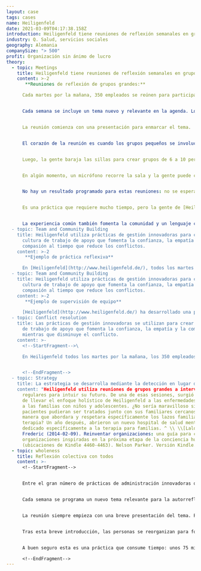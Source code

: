 ```yaml
---
layout: case
tags: cases
name: Heiligenfeld
date: 2021-03-09T04:17:38.158Z
introduction: Heiligenfeld tiene reuniones de reflexión semanales en grupos grandes.
industry: Q. Salud, servicios sociales
geography: Alemania
companySize: "> 500"
profit: Organización sin ánimo de lucro
theory:
  - topic: Meetings
    title: Heiligenfeld tiene reuniones de reflexión semanales en grupos grandes.
    content: >-2
       **Reuniones de reflexión de grupos grandes:** 

      Cada martes por la mañana, 350 empleados se reúnen para participar en una reflexión conjunta. (Algunos colegas deben quedarse con los pacientes).


      Cada semana se incluye un tema nuevo y relevante en la agenda. Los temas han incluido: \[resolución de conflictos] (../ resolución de conflictos /), cómo lidiar con el fracaso, \[valores] (../ cultura-y-valores /) y similares.


      La reunión comienza con una presentación para enmarcar el tema.


      El corazón de la reunión es cuando los grupos pequeños se involucran en la autorreflexión. Como, por ejemplo, el tema "lidiar con el fracaso": una breve presentación presenta formas de lidiar con elegancia con el fracaso: cómo se abren nuevas posibilidades cuando dejamos de juzgar nuestros fracasos, etc.


      Luego, la gente baraja las sillas para crear grupos de 6 a 10 personas. Reflexionan sobre el tema, guiados por un facilitador que eligen.


      En algún momento, un micrófono recorre la sala y la gente puede compartir lo que surgió en la discusión.


      No hay un resultado programado para estas reuniones: no se espera un producto final. Además del aprendizaje personal, surgen conocimientos colectivos. Luego, las iniciativas se llevan a cabo cuando la gente vuelve al trabajo.


      Es una práctica que requiere mucho tiempo, pero la gente de [Heiligenfeld](http://www.heiligenfeld.de/) dice que los beneficios superan con creces los costos. Estas reuniones son como un programa de capacitación sobre esteroides para toda la empresa.


      La experiencia común también fomenta la comunidad y un lenguaje común. Para las risas de aprobación en la sala, un empleado de Heiligenfeld una vez se puso de pie al final de una de esas reuniones y dijo: "Sabes, me gustaría poder tener más Heiligenfeld en casa.
  - topic: Team and Community Building
    title: Heiligenfeld utiliza prácticas de gestión innovadoras para crear una
      cultura de trabajo de apoyo que fomenta la confianza, la empatía y la
      compasión al tiempo que reduce los conflictos.
    content: >-2
       **Ejemplo de práctica reflexiva** 

      En [Heiligenfeld](http://www.heiligenfeld.de/), todos los martes por la mañana, 350 empleados se reúnen durante una hora y cuarto para participar en una reflexión conjunta. Cada semana, se incluye en la agenda un nuevo tema que es relevante en este momento y propicio para la autorreflexión. Reuniones recientes han reflexionado sobre temas tan diversos como la resolución de conflictos, el manejo del fracaso, los valores de la empresa, la comunicación interpersonal, la burocracia, las innovaciones de TI, la gestión de riesgos, la salud personal y la atención plena. La reunión siempre comienza con una breve presentación para enmarcar el tema, seguida de una autorreflexión en pequeños grupos. Cada grupo elige un facilitador que hace cumplir algunas reglas básicas para crear un espacio donde es seguro explorar, ser auténtico y vulnerable. En los confines del grupo pequeño, con la ayuda de la escucha de sus colegas, la gente se atreve a profundizar y obtener nuevos conocimientos sobre sí mismos y los demás. Los colegas están expuestos cada semana a un espacio protegido por reglas básicas que los invita a ser realmente ellos mismos. Aprenden a verse a la luz de su profunda humanidad, en la belleza de sus fortalezas y vulnerabilidad. La confianza, la empatía y la compasión que se acumulan en la reunión se expanden mucho más allá de los confines de la sala de reuniones. Estos sentimientos comienzan a impregnar a toda la organización.
  - topic: Team and Community Building
    title: Heiligenfeld utiliza prácticas de gestión innovadoras para crear una
      cultura de trabajo de apoyo que fomenta la confianza, la empatía y la
      compasión al tiempo que reduce los conflictos.
    content: >-2
       **Ejemplo de supervisión de equipo** 

      [Heiligenfeld](http://www.heiligenfeld.de/) ha desarrollado una práctica simple de supervisión de equipo. La empresa trabaja con cuatro coaches externos, cada uno de los cuales tiene su dominio de experiencia (relaciones, desarrollo organizacional, pensamiento sistémico, liderazgo). Hay una serie de franjas horarias con los entrenadores cada mes en las que los equipos pueden inscribirse. La recomendación es que cada equipo celebre al menos una sesión al año; en promedio, los equipos tienen de dos a cuatro. En la discusión, con la ayuda del supervisor externo, los colegas pueden explorar qué revela una tensión sobre ellos mismos y cómo pueden crecer para resolverla.
  - topic: Conflict resolution
    title: Las prácticas de gestión innovadoras se utilizan para crear una cultura
      de trabajo de apoyo que fomenta la confianza, la empatía y la compasión,
      mientras que disminuye el conflicto.
    content: >-
      <!--StartFragment-->\

      En Heiligenfeld todos los martes por la mañana, los 350 empleados se reúnen durante una hora y un cuarto para participar en la reflexión conjunta. Cada semana, un nuevo tema que es actual y propicio para la autorreflexión se pone en la agenda. Las reuniones recientes han reflexionado sobre temas tan diversos como la resolución de conflictos, el fracaso, los valores de la empresa, la comunicación interpersonal, la burocracia, las innovaciones de TI, la gestión de riesgos, la salud personal y la atención plena. La reunión siempre comienza con una breve presentación para encuadrar el tema, seguida de auto-reflexión en pequeños grupos. Cada grupo elige a un facilitador que hace cumplir las reglas básicas que crean un espacio donde es seguro explorar, ser auténtico y vulnerable. En los confines del pequeño grupo, ayudado por la escucha de sus colegas, la gente se atreve a cavar profundamente y ganar nueva comprensión y entendimiento de si mismo y de otros. Los compañeros están expuestos cada semana a un espacio hecho seguro por las reglas de juego que los invita a ser verdaderamente ellos mismos. Aprenden a verse a la luz de su profunda humanidad, en la belleza de sus fortalezas y vulnerabilidad. La confianza, empatía y compasión que se desarrollan en estas reuniones se expanden y pernean en toda la organización


      <!--EndFragment-->
  - topic: Strategy
    title: La estrategia se desarrolla mediante la detección en lugar de la previsión.
    content: "Heiligenfeld utiliza reuniones de grupos grandes a intervalos
      regulares para intuir su futuro. De una de esas sesiones, surgió la visión
      de llevar el enfoque holístico de Heiligenfeld a las enfermedades mentales
      a las familias con niños y adolescentes. ¿No sería maravilloso si los
      pacientes pudieran ser tratados junto con sus familiares cercanos, de una
      manera que abordara y respetara específicamente los lazos familiares en la
      terapia? Un año después, abrieron un nuevo hospital de salud mental
      dedicado específicamente a la terapia para familias. ^ \\ \\[Laloux,
      Frederic (2014-02-09). Reinventar organizaciones: una guía para crear
      organizaciones inspiradas en la próxima etapa de la conciencia humana
      (ubicaciones de Kindle 4460-4463). Nelson Parker. Versión Kindle.]"
  - topic: wholeness
    title: Reflexión colectiva con todos
    content: >-
      <!--StartFragment-->


      Entre el gran número de prácticas de administración innovadoras que Heiligenfeld ha introducido con el paso del tiempo, existe una práctica en particular que los empleados consideran que hace que la empresa sea un lugar de trabajo destacado. Cada martes por la mañana, 350 empleados se reúnen durante una hora y cuarto para reflexionar juntos. (Idealmente todos los empleados deberían participar, pero algunos deben permanecer con los pacientes. En la actualidad, el número de participantes también está limitado por el tamaño de la sala de reuniones más grande que hay en la organización).


      Cada semana se programa un nuevo tema relevante para la autorreflexión. En las últimas reuniones, se ha reflexionado sobre temas tan diversos como la resolución de conflictos, cómo afrontar el fracaso, los valores de la empresa, la comunicación interpersonal, la burocracia, las innovaciones informáticas, la gestión de riesgos, la salud personal y mindfulness.


      La reunión siempre empieza con una breve presentación del tema. Pero el corazón de la reunión está en los grupos pequeños que participan en la autorreflexión. Tomemos como ejemplo el tema de "cómo afrontar el fracaso". La breve introducción plenaria presenta formas de enfrentarse elegantemente al fracaso; cómo se abren nuevas posibilidades cuando dejamos de emitir juicios; cómo, desde un lugar superior de la conciencia, podemos considerar el fracaso una invitación de la vida a desarrollar nuestras habilidades y nuestra conciencia y a dirigir más nuestros pasos hacia lo que realmente somos.


      Tras esta breve introducción, las personas se reorganizan para formar grupos de entre seis y diez integrantes. A los grupos se les pide que reflexionen sobre el tema: cómo se enfrentan al fracaso en sus vidas, en el trabajo y en el hogar, a nivel individual y colectivo. Cada grupo elige un facilitador que hace cumplir un par de normas básicas para crear un espacio en el que sea seguro explorar, ser auténtico y ser vulnerable. En los confines del grupo pequeño, con la ayuda que supone que sus compañeros escuchen, las personas se atreven a cavar muy hondo y logran nuevas revelaciones sobre sí mismos y sobre los demás. En determinado momento, un micrófono circula por la sala y las personas que lo desean comparten lo que han descubierto durante la conversación. En estas reuniones no hay resultados planificados ni se espera un producto final, pero todos salen con su propio aprendizaje personal. A menudo surgen aprendizajes colectivos o iniciativas que se llevan a cabo una vez las personas vuelven a su trabajo.


      A buen seguro esta es una práctica que consume tiempo: unos 75 minutos a la semana, para más de la mitad de los empleados. Sin embargo, la gente de Heiligenfeld sostiene que los beneficios superan con creces los costos. Estas reuniones de grupos tan numerosos son como un programa de capacitación intensivo para toda la empresa; toda la organización revisa un tema tras otro, semana tras semana.(17)\

      <!--EndFragment-->
---
```

